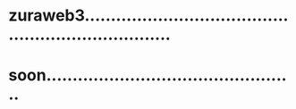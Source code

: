 # zuraweb3......................................................................
# soon................................................
